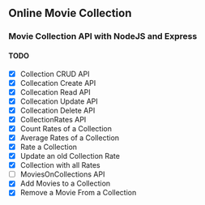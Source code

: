## Online Movie Collection

### Movie Collection API with NodeJS and Express

#### TODO

- [x] Collection CRUD API
- [x] Collecation Create API
- [x] Collecation Read API
- [x] Collecation Update API
- [x] Collecation Delete API
- [x] CollectionRates API
- [x] Count Rates of a Collection
- [x] Average Rates of a Collection
- [x] Rate a Collection
- [x] Update an old Collection Rate
- [x] Collection with all Rates
- [ ] MoviesOnCollections API
- [x] Add Movies to a Collection
- [x] Remove a Movie From a Collection
